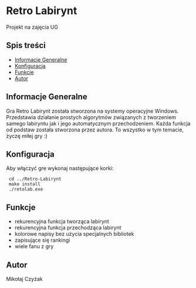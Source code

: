 # Retro Labirynt
Projekt na zajęcia UG

## Spis treści
* [Informacje Generalne](#Informacje-Generalne)
* [Konfiguracja](#Konfiguracja)
* [Funkcje](#Funkcje)
* [Autor](#Autor)

## Informacje Generalne
Gra Retro Labirynt została stworzona na systemy operacyjne Windows. Przedstawia działanie prostych algorytmów związanych z tworzeniem samego labiryntu jak i jego automatycznym przechodzeniem. Każda funkcja od podstaw została stworzona przez autora. To wszystko w tym temacie, życzę miłej gry :)

## Konfiguracja
Aby włączyć gre wykonaj następujące korki:
```
 cd ../Retro-Labirynt
 make install
 ./retolab.exe
```
## Funkcje
* rekurencyjna funkcja tworząca labirynt
* rekurencyjna funkcja przechodząca labirynt
* kolorowe napisy bez użycia specjalnych bibliotek
* zapisujące się rankingi
* wiele fanu z gry 

## Autor
Mikołaj Czyżak